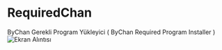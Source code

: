 # RequiredChan
ByChan Gerekli Program Yükleyici ( ByChan Required Program Installer )
![Ekran Alıntısı](https://user-images.githubusercontent.com/67187998/87971000-50261180-cacd-11ea-8180-feee888e1f85.PNG)

